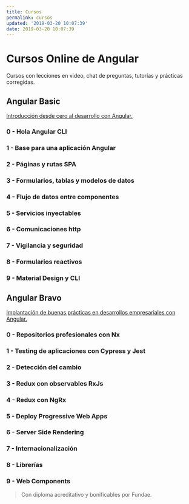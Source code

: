 ```yaml
---
title: Cursos
permalink: cursos
updated: '2019-03-20 10:07:39'
date: 2019-03-20 10:07:39
---
```


# Cursos Online de Angular

Cursos con lecciones en video, chat de preguntas, tutorías y prácticas corregidas.

## Angular Basic

[Introducción desde cero al desarrollo con Angular.](https://www.trainingit.es/curso-angular-basico/?promo=meetup10&af=abasalo)

### 0 - Hola Angular CLI

### 1 - Base para una aplicación Angular

### 2 - Páginas y rutas SPA

### 3 - Formularios, tablas y modelos de datos

### 4 - Flujo de datos entre componentes

### 5 - Servicios inyectables

### 6 - Comunicaciones http

### 7 - Vigilancia y seguridad

### 8 - Formularios reactivos

### 9 - Material Design y CLI



## Angular Bravo

[Implantación de buenas prácticas en desarrollos empresariales con Angular.](https://www.trainingit.es/curso-angular-alto-rendimiento/?promo=meetup10&af=abasalo/)

### 0 - Repositorios profesionales con Nx

### 1 - Testing de aplicaciones con Cypress y Jest

### 2 - Detección del cambio

### 3 - Redux con observables RxJs

### 4 - Redux con NgRx

### 5 - Deploy Progressive Web Apps

### 6 - Server Side Rendering

### 7 - Internacionalización

### 8 - Librerías

### 9 - Web Components



> Con diploma acreditativo y bonificables por Fundae.